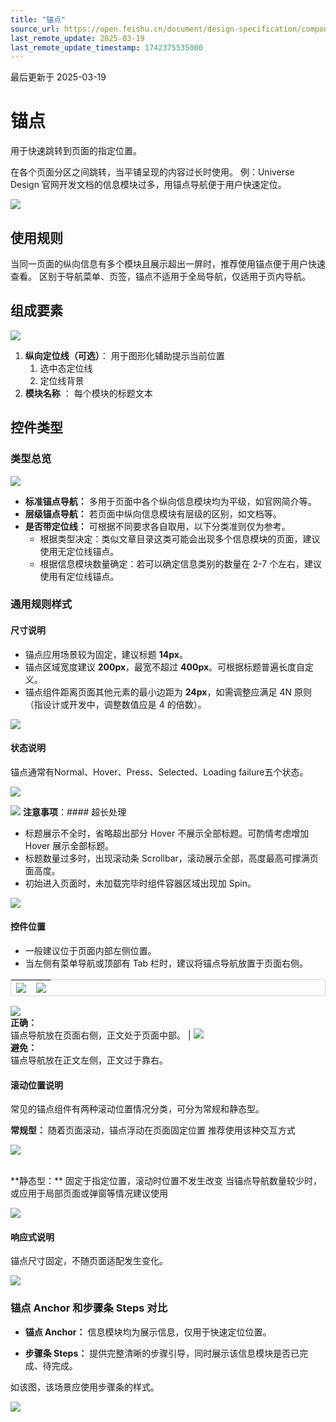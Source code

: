 ```yaml
---
title: "锚点"
source_url: https://open.feishu.cn/document/design-specification/component---navigation/anchor
last_remote_update: 2025-03-19
last_remote_update_timestamp: 1742375535000
---
```

最后更新于 2025-03-19

# 锚点
用于快速跳转到页面的指定位置。

在各个页面分区之间跳转，当平铺呈现的内容过长时使用。
例：Universe Design 官网开发文档的信息模块过多，用锚点导航便于用户快速定位。

![](https://sf3-cn.feishucdn.com/obj/open-platform-opendoc/b4943fd80892604eacf1260c193add9f_TpWHOpiZMp.png?height=1094&lazyload=true&maxWidth=800&width=2048)

## 使用规则

当同一页面的纵向信息有多个模块且展示超出一屏时，推荐使用锚点便于用户快速查看。
区别于导航菜单、页签，锚点不适用于全局导航，仅适用于页内导航。

## 组成要素

![](https://sf3-cn.feishucdn.com/obj/open-platform-opendoc/1e04f3ad10a21c2236c32d37520252a8_1R3wPZoz9f.png?height=432&lazyload=true&maxWidth=800&width=2048)

1. **纵向定位线（可选）**：  用于图形化辅助提示当前位置
    1. 选中态定位线
    1. 定位线背景
1. **模块名称** ： 每个模块的标题文本

## 控件类型

### 类型总览

![](https://sf3-cn.feishucdn.com/obj/open-platform-opendoc/0fa729d0a0ea33860e594279f7ad832d_aRudI0FlUS.png?height=818&lazyload=true&maxWidth=800&width=2048)

- **标准锚点导航：** 多用于页面中各个纵向信息模块均为平级，如官网简介等。
- **层级锚点导航：** 若页面中纵向信息模块有层级的区别，如文档等。
- **是否带定位线：** 可根据不同要求各自取用，以下分类准则仅为参考。
    - 根据类型决定：类似文章目录这类可能会出现多个信息模块的页面，建议使用无定位线锚点。
    - 根据信息模块数量确定：若可以确定信息类别的数量在 2-7 个左右，建议使用有定位线锚点。

### 通用规则样式

#### 尺寸说明

- 锚点应用场景较为固定，建议标题 **14px**。
- 锚点区域宽度建议 **200px**，最宽不超过 **400px**。可根据标题普遍长度自定义。
- 锚点组件距离页面其他元素的最小边距为 **24px**，如需调整应满足 4N 原则（指设计或开发中，调整数值应是 4 的倍数）。

![](https://sf3-cn.feishucdn.com/obj/open-platform-opendoc/f66027084db8e4976a7dcf60729d34d5_Qdo6gCugn4.png?height=552&lazyload=true&maxWidth=800&width=1852)

#### 状态说明

锚点通常有Normal、Hover、Press、Selected、Loading failure五个状态。

![](https://sf3-cn.feishucdn.com/obj/open-platform-opendoc/82a5d4495ed9729ad52c5b3feba06f6c_cFJttgYUHP.png?height=400&lazyload=true&maxWidth=800&width=2048)

![](https://sf3-cn.feishucdn.com/obj/open-platform-opendoc/beae32329cbb50d02f9cd69b95848197_L12kmeFmcy.png?height=560&lazyload=true&maxWidth=800&width=2048)
**注意事项**：#### 超长处理

- 标题展示不全时，省略超出部分 Hover 不展示全部标题。可酌情考虑增加 Hover 展示全部标题。
- 标题数量过多时，出现滚动条 Scrollbar，滚动展示全部，高度最高可撑满页面高度。
- 初始进入页面时，未加载完毕时组件容器区域出现加 Spin。

![](https://sf3-cn.feishucdn.com/obj/open-platform-opendoc/037204d1d19a2598f95dbc6f923762f4_NEv27DuBJn.png?height=560&lazyload=true&maxWidth=800&width=2048)

#### 控件位置

- 一般建议位于页面内部左侧位置。
- 当左侧有菜单导航或顶部有 Tab 栏时，建议将锚点导航放置于页面右侧。
<!DOCTYPE html>
<html>
<head>
    <style>
        table {
            border-collapse: separate;
            border-spacing: 0;
            border: 1px solid #D5D5D6;
        }

td {
            border: 1px solid #EAEAEA;
            padding: 0px;
        }
    </style>
</head>
</html>

![](https://sf3-cn.feishucdn.com/obj/open-platform-opendoc/b4943fd80892604eacf1260c193add9f_0R6ckthFeA.png?height=1094&lazyload=true&width=2048) | ![](https://sf3-cn.feishucdn.com/obj/open-platform-opendoc/e09754401b8b247c7863a437fd1bfc97_9dlkEkMnHy.png?height=1094&lazyload=true&width=2048)
--- | ---
![](https://sf3-cn.feishucdn.com/obj/open-platform-opendoc/f280964f6dabb16bf6ea6801799276a3_3hYp5rFRao.png?height=20&lazyload=true&width=800)  
**正确：**   
锚点导航放在页面右侧，正文处于页面中部。 | ![](https://sf3-cn.feishucdn.com/obj/open-platform-opendoc/5d576ae0cad45457a2c92e8b32194543_EWbyDet7Zc.png?height=20&lazyload=true&width=800)  
**避免：**   
锚点导航放在正文左侧，正文过于靠右。

#### 滚动位置说明

常见的锚点组件有两种滚动位置情况分类，可分为常规和静态型。

**常规型：** 随着页面滚动，锚点浮动在页面固定位置
<md-alert>推荐使用该种交互方式

![](https://sf3-cn.feishucdn.com/obj/open-platform-opendoc/8e07341ffecfc73db6b0db7565c120b0_MDEash2GpL.png?height=580&lazyload=true&maxWidth=800&width=2048)

<br>
**静态型：** 固定于指定位置，滚动时位置不发生改变
<md-alert>当锚点导航数量较少时，或应用于局部页面或弹窗等情况建议使用

![](https://sf3-cn.feishucdn.com/obj/open-platform-opendoc/009b0726c33716ef734e09c3d5c6dc15_LjQedUq5c7.png?height=580&lazyload=true&maxWidth=800&width=2048)

#### 响应式说明

锚点尺寸固定，不随页面适配发生变化。

![](https://sf3-cn.feishucdn.com/obj/open-platform-opendoc/812f3ad4bb3c96e06d360bbba598bcc6_3mud1TDJWQ.png?height=864&lazyload=true&maxWidth=800&width=2048)

### 锚点 Anchor 和步骤条 Steps 对比

- **锚点 Anchor：** 信息模块均为展示信息，仅用于快速定位位置。

- **步骤条 Steps：** 提供完整清晰的步骤引导，同时展示该信息模块是否已完成、待完成。

如该图，该场景应使用步骤条的样式。

![](https://sf3-cn.feishucdn.com/obj/open-platform-opendoc/abf3d9b7ff6ad599b02f965677cefa57_K8dh5Rge0w.png?height=1116&lazyload=true&maxWidth=800&maxWidth=800&width=2048)
